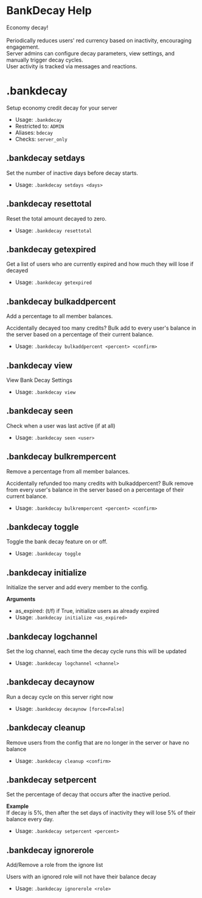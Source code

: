# BankDecay Help

Economy decay!<br/><br/>Periodically reduces users' red currency based on inactivity, encouraging engagement.<br/>Server admins can configure decay parameters, view settings, and manually trigger decay cycles.<br/>User activity is tracked via messages and reactions.

# .bankdecay
Setup economy credit decay for your server<br/>
 - Usage: `.bankdecay`
 - Restricted to: `ADMIN`
 - Aliases: `bdecay`
 - Checks: `server_only`
## .bankdecay setdays
Set the number of inactive days before decay starts.<br/>
 - Usage: `.bankdecay setdays <days>`
## .bankdecay resettotal
Reset the total amount decayed to zero.<br/>
 - Usage: `.bankdecay resettotal`
## .bankdecay getexpired
Get a list of users who are currently expired and how much they will lose if decayed<br/>
 - Usage: `.bankdecay getexpired`
## .bankdecay bulkaddpercent
Add a percentage to all member balances.<br/>

Accidentally decayed too many credits? Bulk add to every user's balance in the server based on a percentage of their current balance.<br/>
 - Usage: `.bankdecay bulkaddpercent <percent> <confirm>`
## .bankdecay view
View Bank Decay Settings<br/>
 - Usage: `.bankdecay view`
## .bankdecay seen
Check when a user was last active (if at all)<br/>
 - Usage: `.bankdecay seen <user>`
## .bankdecay bulkrempercent
Remove a percentage from all member balances.<br/>

Accidentally refunded too many credits with bulkaddpercent? Bulk remove from every user's balance in the server based on a percentage of their current balance.<br/>
 - Usage: `.bankdecay bulkrempercent <percent> <confirm>`
## .bankdecay toggle
Toggle the bank decay feature on or off.<br/>
 - Usage: `.bankdecay toggle`
## .bankdecay initialize
Initialize the server and add every member to the config.<br/>

**Arguments**<br/>
- as_expired: (t/f) if True, initialize users as already expired<br/>
 - Usage: `.bankdecay initialize <as_expired>`
## .bankdecay logchannel
Set the log channel, each time the decay cycle runs this will be updated<br/>
 - Usage: `.bankdecay logchannel <channel>`
## .bankdecay decaynow
Run a decay cycle on this server right now<br/>
 - Usage: `.bankdecay decaynow [force=False]`
## .bankdecay cleanup
Remove users from the config that are no longer in the server or have no balance<br/>
 - Usage: `.bankdecay cleanup <confirm>`
## .bankdecay setpercent
Set the percentage of decay that occurs after the inactive period.<br/>

**Example**<br/>
If decay is 5%, then after the set days of inactivity they will lose 5% of their balance every day.<br/>
 - Usage: `.bankdecay setpercent <percent>`
## .bankdecay ignorerole
Add/Remove a role from the ignore list<br/>

Users with an ignored role will not have their balance decay<br/>
 - Usage: `.bankdecay ignorerole <role>`
